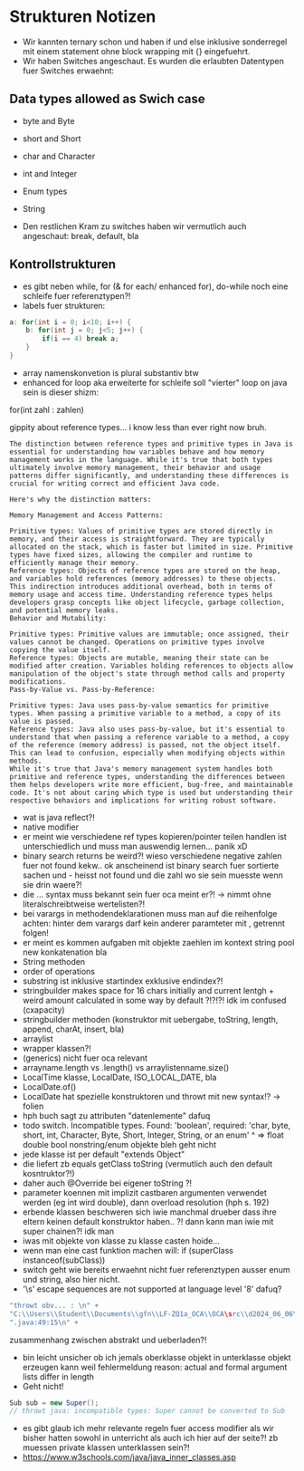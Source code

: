 # Strukturen Notizen

- Wir kannten ternary schon und haben if und else inklusive sonderregel mit einem statement ohne block wrapping mit {} eingefuehrt.
- Wir haben Switches angeschaut. Es wurden die erlaubten Datentypen fuer Switches erwaehnt:

## Data types allowed as Swich case

<!-- copilot made this list i should read up on it and see if i agree-->

- byte and Byte
- short and Short
- char and Character
- int and Integer
- Enum types
- String

- Den restlichen Kram zu switches haben wir vermutlich auch angeschaut: break, default, bla

## Kontrollstrukturen

- es gibt neben while, for (& for each/ enhanced for), do-while noch eine schleife fuer referenztypen?!
- labels fuer strukturen:

```java
a: for(int i = 0; i<10; i++) {
    b: for(int j = 0; j<5; j++) {
        if(i == 4) break a;
    }
}
```

- array namenskonvetion is plural substantiv btw
- enhanced for loop aka erweiterte for schleife soll "vierter" loop on java sein is dieser shizm:

for(int zahl : zahlen)

gippity about reference types... i know less than ever right now bruh.

```plaintext
The distinction between reference types and primitive types in Java is essential for understanding how variables behave and how memory management works in the language. While it's true that both types ultimately involve memory management, their behavior and usage patterns differ significantly, and understanding these differences is crucial for writing correct and efficient Java code.

Here's why the distinction matters:

Memory Management and Access Patterns:

Primitive types: Values of primitive types are stored directly in memory, and their access is straightforward. They are typically allocated on the stack, which is faster but limited in size. Primitive types have fixed sizes, allowing the compiler and runtime to efficiently manage their memory.
Reference types: Objects of reference types are stored on the heap, and variables hold references (memory addresses) to these objects. This indirection introduces additional overhead, both in terms of memory usage and access time. Understanding reference types helps developers grasp concepts like object lifecycle, garbage collection, and potential memory leaks.
Behavior and Mutability:

Primitive types: Primitive values are immutable; once assigned, their values cannot be changed. Operations on primitive types involve copying the value itself.
Reference types: Objects are mutable, meaning their state can be modified after creation. Variables holding references to objects allow manipulation of the object's state through method calls and property modifications.
Pass-by-Value vs. Pass-by-Reference:

Primitive types: Java uses pass-by-value semantics for primitive types. When passing a primitive variable to a method, a copy of its value is passed.
Reference types: Java also uses pass-by-value, but it's essential to understand that when passing a reference variable to a method, a copy of the reference (memory address) is passed, not the object itself. This can lead to confusion, especially when modifying objects within methods.
While it's true that Java's memory management system handles both primitive and reference types, understanding the differences between them helps developers write more efficient, bug-free, and maintainable code. It's not about caring which type is used but understanding their respective behaviors and implications for writing robust software.

```

- wat is java reflect?!
- native modifier
- er meint wie verschiedene ref types kopieren/pointer teilen handlen ist unterschiedlich und muss man auswendig lernen... panik xD
- binary search returns be weird?! wieso verschiedene negative zahlen fuer not found kekw.. ok anscheinend ist binary search fuer sortierte sachen und - heisst not found und die zahl wo sie sein muesste wenn sie drin waere?!
- die ... syntax muss bekannt sein fuer oca meint er?! -> nimmt ohne literalschreibtweise wertelisten?!
- bei varargs in methodendeklarationen muss man auf die reihenfolge achten: hinter dem varargs darf kein anderer paramteter mit , getrennt folgen!
- er meint es kommen aufgaben mit objekte zaehlen im kontext string pool new konkatenation bla
- String methoden
- order of operations
- substring ist inklusive startindex exklusive endindex?!
- stringbuilder makes space for 16 chars initially and current lentgh + weird amount calculated in some way by default ?!?!?! idk im confused (cxapacity)
- stringbuilder methoden (konstruktor mit uebergabe, toString, length, append, charAt, insert, bla)
- arraylist
- wrapper klassen?!
- (generics) nicht fuer oca relevant
- arrayname.length vs .length() vs arraylistenname.size()
- LocalTime klasse, LocalDate, ISO_LOCAL_DATE, bla
- LocalDate.of()
- LocalDate hat spezielle konstruktoren und throwt mit new syntax!? -> folien
- hph buch sagt zu attributen "datenlemente" dafuq
- todo switch. Incompatible types. Found: 'boolean', required: 'char, byte, short, int, Character, Byte, Short, Integer, String, or an enum'
  ^ => float double bool nonstring/enum objekte bleh geht nicht
- jede klasse ist per default "extends Object"
- die liefert zb equals getClass toString (vermutlich auch den default kosntruktor?!)
- daher auch @Override bei eigener toString ?!
- parameter koennen mit implizit castbaren argumenten verwendet werden (eg int wird double), dann overload resolution (hph s.  192)
- erbende klassen beschweren sich iwie manchmal drueber dass ihre eltern keinen default konstruktor haben.. ?! dann kann man iwie mit super chainen?! idk man
- iwas mit objekte von klasse zu klasse casten hoide...
- wenn man eine cast funktion machen will: if (superClass instanceof(subClass))
- switch geht wie bereits erwaehnt nicht fuer referenztypen ausser enum und string, also hier nicht.
- '\s' escape sequences are not supported at language level '8' dafuq?

```java
"throwt obv... : \n" +
"C:\\Users\\Student\\Documents\\gfn\\LF-ZQ1a_OCA\\OCA\src\\d2024_06_06\\DrinkTest" +
".java:49:15\n" +
```

zusammenhang zwischen abstrakt und ueberladen?!

- bin leicht unsicher ob ich jemals oberklasse objekt in unterklasse objekt erzeugen kann weil fehlermeldung reason: actual and formal argument lists differ in length
- Geht nicht!

```java
Sub sub = new Super();
// throwt java: incompatible types: Super cannot be converted to Sub
```

- es gibt glaub ich mehr relevante regeln fuer access modifier als wir bisher hatten sowohl in unterricht als auch ich hier auf der seite?! zb muessen private klassen unterklassen sein?!
- https://www.w3schools.com/java/java_inner_classes.asp
